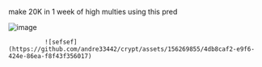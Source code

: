 make 20K in 1 week of high multies using this pred




 ![image](https://github.com/andre33442/crypt/assets/156269855/72551097-d72a-447a-b152-ee3d75a77e8c)

              ![sefsef](https://github.com/andre33442/crypt/assets/156269855/4db8caf2-e9f6-424e-86ea-f8f43f356017)
